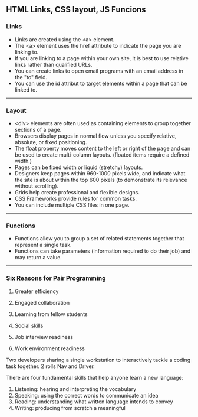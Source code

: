 ## HTML Links, CSS layout, JS Funcions

### Links

- Links are created using the \<a> element.
- The \<a> element uses the href attribute to indicate the page you are linking to.
- If you are linking to a page within your own site, it is best to use relative links rather than qualified URLs.
- You can create links to open email programs with an email address in the "to" field.
- You can use the id attribut to target elements within a page that can be linked to.

---

### Layout

- \<div> elements are often used as containing elements to group together sections of a page.
- Browsers display pages in normal flow unless you specify relative, absolute, or fixed positioning.
- The float property moves content to the left or right of the page and can be used to create multi-column layouts. (floated items require a defined width.)
- Pages can be fixed width or liquid (stretchy) layouts.
- Designers keep pages within 960-1000 pixels wide, and indicate what the site is about within the top 600 pixels (to demonstrate its relevance without scrolling).
- Grids help create professional and flexible designs.
- CSS Frameworks provide rules for common tasks.
- You can include multiple CSS files in one page.

---

### Functions

- Functions allow you to group a set of related statements together that represent a single task.
- Functions can take parameters (information required to do their job) and may return a value.

---

### Six Reasons for Pair Programming

1. Greater efficiency

2. Engaged collaboration

3. Learning from fellow students

4. Social skills

5. Job interview readiness

6. Work environment readiness

Two developers sharing a single workstation to interactively tackle a coding task together. 2 rolls Nav and Driver.

There are four fundamental skills that help anyone learn a new language: 
1. Listening: hearing and interpreting the vocabulary 
2. Speaking: using the correct words to communicate an idea 
3. Reading: understanding what written language intends to convey 
4. Writing: producing from scratch a meaningful
